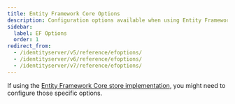 ```yaml
---
title: Entity Framework Core Options
description: Configuration options available when using Entity Framework Core as the storage implementation for IdentityServer.
sidebar:
  label: EF Options
  order: 1
redirect_from:
  - /identityserver/v5/reference/efoptions/
  - /identityserver/v6/reference/efoptions/
  - /identityserver/v7/reference/efoptions/
---
```


If using the [Entity Framework Core store implementation](/identityserver/data/ef), you might need to configure those specific options.
